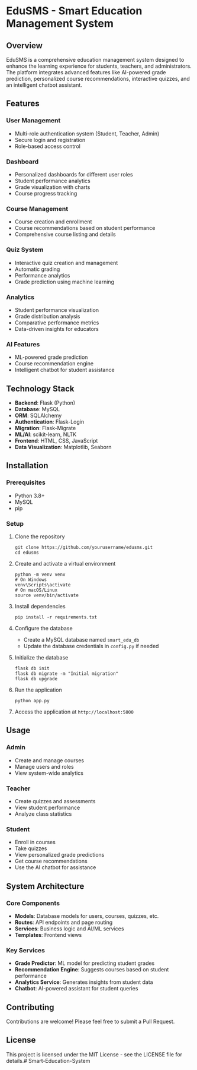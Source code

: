 # EduSMS - Smart Education Management System

## Overview
EduSMS is a comprehensive education management system designed to enhance the learning experience for students, teachers, and administrators. The platform integrates advanced features like AI-powered grade prediction, personalized course recommendations, interactive quizzes, and an intelligent chatbot assistant.

## Features

### User Management
- Multi-role authentication system (Student, Teacher, Admin)
- Secure login and registration
- Role-based access control

### Dashboard
- Personalized dashboards for different user roles
- Student performance analytics
- Grade visualization with charts
- Course progress tracking

### Course Management
- Course creation and enrollment
- Course recommendations based on student performance
- Comprehensive course listing and details

### Quiz System
- Interactive quiz creation and management
- Automatic grading
- Performance analytics
- Grade prediction using machine learning

### Analytics
- Student performance visualization
- Grade distribution analysis
- Comparative performance metrics
- Data-driven insights for educators

### AI Features
- ML-powered grade prediction
- Course recommendation engine
- Intelligent chatbot for student assistance

## Technology Stack

- **Backend**: Flask (Python)
- **Database**: MySQL
- **ORM**: SQLAlchemy
- **Authentication**: Flask-Login
- **Migration**: Flask-Migrate
- **ML/AI**: scikit-learn, NLTK
- **Frontend**: HTML, CSS, JavaScript
- **Data Visualization**: Matplotlib, Seaborn

## Installation

### Prerequisites
- Python 3.8+
- MySQL
- pip

### Setup

1. Clone the repository
   ```
   git clone https://github.com/yourusername/edusms.git
   cd edusms
   ```

2. Create and activate a virtual environment
   ```
   python -m venv venv
   # On Windows
   venv\Scripts\activate
   # On macOS/Linux
   source venv/bin/activate
   ```

3. Install dependencies
   ```
   pip install -r requirements.txt
   ```

4. Configure the database
   - Create a MySQL database named `smart_edu_db`
   - Update the database credentials in `config.py` if needed

5. Initialize the database
   ```
   flask db init
   flask db migrate -m "Initial migration"
   flask db upgrade
   ```

6. Run the application
   ```
   python app.py
   ```

7. Access the application at `http://localhost:5000`

## Usage

### Admin
- Create and manage courses
- Manage users and roles
- View system-wide analytics

### Teacher
- Create quizzes and assessments
- View student performance
- Analyze class statistics

### Student
- Enroll in courses
- Take quizzes
- View personalized grade predictions
- Get course recommendations
- Use the AI chatbot for assistance

## System Architecture

### Core Components
- **Models**: Database models for users, courses, quizzes, etc.
- **Routes**: API endpoints and page routing
- **Services**: Business logic and AI/ML services
- **Templates**: Frontend views

### Key Services
- **Grade Predictor**: ML model for predicting student grades
- **Recommendation Engine**: Suggests courses based on student performance
- **Analytics Service**: Generates insights from student data
- **Chatbot**: AI-powered assistant for student queries

## Contributing
Contributions are welcome! Please feel free to submit a Pull Request.

## License
This project is licensed under the MIT License - see the LICENSE file for details.#   S m a r t - E d u c a t i o n - S y s t e m  
 